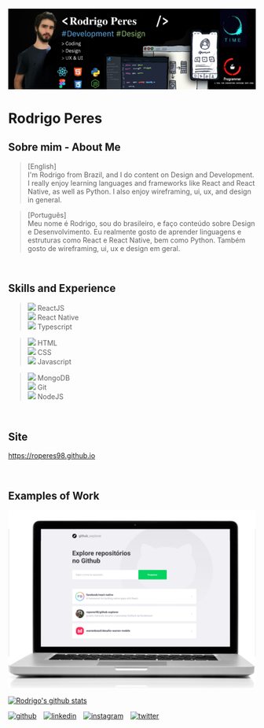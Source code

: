 ![Design and Development](cover.png)

# Rodrigo Peres
## Sobre mim - About Me

> [English]
> <br>
> I'm Rodrigo from Brazil, and I do content on Design and Development. I really enjoy learning languages and frameworks like React and React Native, as well as Python. I also enjoy wireframing, ui, ux, and design in general. 

> [Português]
> <br>
> Meu nome é Rodrigo, sou do brasileiro, e faço conteúdo sobre Design e Desenvolvimento. Eu realmente gosto de aprender linguagens e estruturas como React e React Native, bem como Python. Também gosto de wireframing, ui, ux e design em geral.

⠀

## Skills and Experience
> <img src="https://appmasters.io/static/react-47ce6e77f039020ee2e76a10c1e988e9.png" width="24">  ReactJS <br>
> <img src="https://appmasters.io/static/react-47ce6e77f039020ee2e76a10c1e988e9.png" width="24">  React Native <br>
> <img src="https://appmasters.io/static/26cc95f255ccb936d154b43614f61602/acf26/typescript-logo.webp" width="24">  Typescript <br>

> <img src="https://upload.wikimedia.org/wikipedia/commons/thumb/6/61/HTML5_logo_and_wordmark.svg/1200px-HTML5_logo_and_wordmark.svg.png" width="24">  HTML <br> 
> <img src="https://dmw.cuiaba.br/wp-content/uploads/2020/06/CSS.3.png" width="24">  CSS <br>
> <img src="https://www.dialhost.com.br/blog/wp-content/uploads/2019/09/javascript_logo.png" width="24">  Javascript <br>

> <img src="https://blog.4linux.com.br/wp-content/uploads/2018/03/Curso-de-Banco-de-Dados-NoSQL.png" width="24">  MongoDB <br>
> <img src="https://miro.medium.com/max/383/1*co_1qORNdM0PI1nvCp7Iig.png" width="24">  Git <br>
> <img src="https://d2eip9sf3oo6c2.cloudfront.net/tags/images/000/000/256/full/nodejslogo.png" width="24">  NodeJS <br>

⠀

## Site
https://roperes98.github.io

⠀

## Examples of Work
<img src="https://github.com/roperes98/github-explorer/blob/master/src/assets/github-explorer.png" width="512" >

[![Rodrigo's github stats](https://github-readme-stats.vercel.app/api?username=roperes98)](https://github.com/roperes98/github-readme-stats)

[<img src='https://cdn.jsdelivr.net/npm/simple-icons@3.0.1/icons/github.svg' alt='github' height='40'>](https://github.com/roperes98)⠀
[<img src='https://cdn.jsdelivr.net/npm/simple-icons@3.0.1/icons/linkedin.svg' alt='linkedin' height='40'>](https://www.linkedin.com/in/roperes98/)⠀
[<img src='https://cdn.jsdelivr.net/npm/simple-icons@3.0.1/icons/instagram.svg' alt='instagram' height='40'>](https://www.instagram.com/roperes98/)⠀
[<img src='https://cdn.jsdelivr.net/npm/simple-icons@3.0.1/icons/twitter.svg' alt='twitter' height='40'>](https://twitter.com/roperes98)  